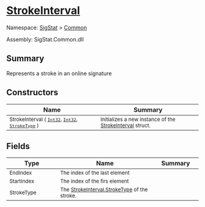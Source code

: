 # [StrokeInterval](./StrokeInterval.md)

Namespace: [SigStat]() > [Common](./README.md)

Assembly: SigStat.Common.dll

## Summary
Represents a stroke in an online signature

## Constructors

| Name | Summary | 
| --- | --- | 
| <sub>StrokeInterval ( [`Int32`](https://docs.microsoft.com/en-us/dotnet/api/System.Int32), [`Int32`](https://docs.microsoft.com/en-us/dotnet/api/System.Int32), [`StrokeType`](./StrokeType.md) )</sub><img width=200/>  | <sub>Initializes a new instance of the [StrokeInterval](https://github.com/hargitomi97/sigstat/blob/master/docs/md/SigStat/Common/StrokeInterval.md) struct.</sub><img width=200/>  | <br>


## Fields

| Type | Name | Summary | 
| --- | --- | --- | 
| <sub>EndIndex</sub><img width=200/>  | <sub>The index of the last element</sub><img width=200/>  | <img width=200/>  | <br>
| <sub>StartIndex</sub><img width=200/>  | <sub>The index of the firs element</sub><img width=200/>  | <img width=200/>  | <br>
| <sub>StrokeType</sub><img width=200/>  | <sub>The [StrokeInterval.StrokeType](https://github.com/hargitomi97/sigstat/blob/master/docs/md/SigStat/Common/StrokeInterval.md) of the stroke.</sub><img width=200/>  | <img width=200/>  | <br>


